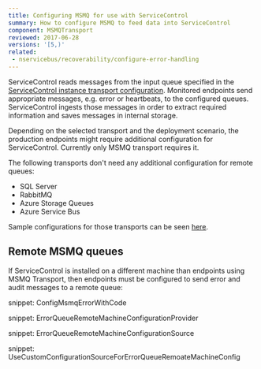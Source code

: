 ```yaml
---
title: Configuring MSMQ for use with ServiceControl
summary: How to configure MSMQ to feed data into ServiceControl
component: MSMQTransport
reviewed: 2017-06-28
versions: '[5,)'
related:
 - nservicebus/recoverability/configure-error-handling
---
```


ServiceControl reads messages from the input queue specified in the [ServiceControl instance transport configuration](creating-config-file#transport). Monitored endpoints send appropriate messages, e.g. error or heartbeats, to the configured queues. ServiceControl ingests those messages in order to extract required information and saves messages in internal storage. 

Depending on the selected transport and the deployment scenario, the production endpoints might require additional configuration for ServiceControl. Currently only MSMQ transport requires it.

The following transports don't need any additional configuration for remote queues:

 * SQL Server
 * RabbitMQ
 * Azure Storage Queues
 * Azure Service Bus

Sample configurations for those transports can be seen [here](nservicebus/recoverability/configure-error-handling).


## Remote MSMQ queues

If ServiceControl is installed on a different machine than endpoints using MSMQ Transport, then endpoints must be configured to send error and audit messages to a remote queue:

snippet: ConfigMsmqErrorWithCode

snippet: ErrorQueueRemoteMachineConfigurationProvider

snippet: ErrorQueueRemoteMachineConfigurationSource

snippet: UseCustomConfigurationSourceForErrorQueueRemoateMachineConfig